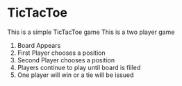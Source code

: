 # TicTacToe
This is a simple TicTacToe game
This is a two player game
1. Board Appears
1. First Player chooses a position
1. Second Player chooses a position
1. Players continue to play until board is filled
1. One player will win or a tie will be issued


